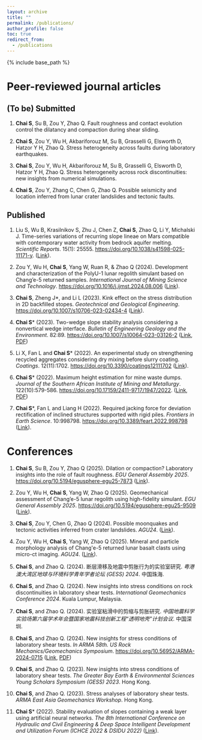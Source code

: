 ```yaml
---
layout: archive
title: ""
permalink: /publications/
author_profile: false
toc: true
redirect_from:
  - /publications
---
```


{% include base_path %}

# Peer-reviewed journal articles

## (To be) Submitted

1. **Chai S**, Su B, Zou Y, Zhao Q. Fault roughness and contact evolution control the dilatancy and compaction during shear sliding.

1. **Chai S**, Zou Y, Wu H, Akbariforouz M, Su B, Grasselli G, Elsworth D, Hatzor Y H, Zhao Q. Stress heterogeneity across faults during laboratory earthquakes.

1. **Chai S**, Zou Y, Wu H, Akbariforouz M, Su B, Grasselli G, Elsworth D, Hatzor Y H, Zhao Q. Stress heterogeneity across rock discontinuities: new insights from numerical simulations.

1. **Chai S**, Zou Y, Zhang C, Chen G, Zhao Q. Possible seismicity and location inferred from lunar crater landslides and tectonic faults.

## Published
1. Liu S, Wu B, Krasilnikov S, Zhu J, Chen Z, **Chai S**, Zhao Q, Li Y, Michalski J. Time-series variations of recurring slope lineae on Mars compatible with contemporary water activity from bedrock aquifer melting. _Scientific Reports_. 15(1): 25555. https://doi.org/10.1038/s41598-025-11171-y. ([Link](https://doi.org/10.1038/s41598-025-11171-y)).

1. Zou Y, Wu H, **Chai S**, Yang W, Ruan R, & Zhao Q (2024). Development and characterization of the PolyU-1 lunar regolith simulant based on Chang’e-5 returned samples. _International Journal of Mining Science and Technology_. https://doi.org/10.1016/j.ijmst.2024.08.006 ([Link](https://doi.org/10.1016/j.ijmst.2024.08.006)).

1. **Chai S**, Zheng J*, and Li L (2023). Kink effect on the stress distribution in 2D backfilled stopes. _Geotechnical and Geological Engineering_. https://doi.org/10.1007/s10706-023-02434-4 ([Link](https://doi.org/10.1007/s10706-023-02434-4)).

1. **Chai S*** (2023). Two-wedge slope stability analysis considering a nonvertical wedge interface. _Bulletin of Engineering Geology and the Environment_. 82:89. https://doi.org/10.1007/s10064-023-03126-2 ([Link](https://doi.org/10.1007/s10064-023-03126-2), [PDF](https://rdcu.be/c6wDg))

1. Li X, Fan L and **Chai S*** (2022). An experimental study on strengthening recycled aggregates considering dry mixing before slurry coating. _Coatings_. 12(11):1702. https://doi.org/10.3390/coatings12111702 ([Link](https://www.mdpi.com/2079-6412/12/11/1702/htm)).

1. **Chai S*** (2022). Maximum height estimation for mine waste dumps. _Journal of the Southern African Institute of Mining and Metallurgy_. 122(10):579-586. https://doi.org/10.17159/2411-9717/1947/2022. ([Link](http://dx.doi.org/10.17159/2411-9717/1947/2022), [PDF](https://www.saimm.co.za/Journal/v122n10p579.pdf))

1. **Chai S***, Fan L and Liang H (2022). Required jacking force for deviation rectification of inclined structures supported with rigid piles. _Frontiers in Earth Science_. 10:998798. https://doi.org/10.3389/feart.2022.998798 ([Link](https://www.frontiersin.org/articles/10.3389/feart.2022.998798)).


# Conferences

1. **Chai S**, Su B, Zou Y, Zhao Q (2025). Dilation or compaction? Laboratory insights into the role of fault roughness. _EGU General Assembly 2025_. https://doi.org/10.5194/egusphere-egu25-7873 ([Link](https://doi.org/10.5194/egusphere-egu25-7873)).

1. Zou Y, Wu H, **Chai S**, Yang W, Zhao Q (2025). Geomechanical assessment of Chang’e-5 lunar regolith using high-fidelity simulant. _EGU General Assembly 2025_. https://doi.org/10.5194/egusphere-egu25-9509 ([Link](https://doi.org/10.5194/egusphere-egu25-9509)).

1. **Chai S**, Zou Y, Chen G, Zhao Q (2024). Possible moonquakes and tectonic activities inferred from crater landslides. _AGU24_. ([Link](https://agu.confex.com/agu/agu24/meetingapp.cgi/Paper/1665642)).

1. Zou Y, Wu H, **Chai S**, Yang W, Zhao Q (2025). Mineral and particle morphology analysis of Chang'e-5 returned lunar basalt clasts using micro-ct imaging. _AGU24_. ([Link](https://agu.confex.com/agu/agu24/meetingapp.cgi/Paper/1614758)).
  
1. **Chai S**, and Zhao Q. (2024). 断层滑移及地震中剪胀行为的实验室研究. _粤港澳大湾区地球与环境科学青年学者论坛 (GESS) 2024_. 中国珠海.

1. **Chai S**, and Zhao Q. (2024). New insights into stress conditions on rock discontinuities in laboratory shear tests. _International Geomechanics Conference 2024_. Kuala Lumpur, Malaysia.

1. **Chai S**, and Zhao Q. (2024). 实验室粘滑中的剪缩与剪胀研究. _中国地震科学实验场第六届学术年会暨国家地震科技创新工程“透明地壳”计划会议_. 中国深圳.

1. **Chai S**, and Zhao Q. (2024). New insights for stress conditions of laboratory shear tests. _In ARMA 58th. US Rock Mechanics/Geomechanics Symposium_. https://doi.org/10.56952/ARMA-2024-0715 ([Link](https://onepetro.org/ARMAUSRMS/proceedings-abstract/ARMA24/ARMA24/ARMA-2024-0715/549558), [PDF](https://armarocks.net/papers/715.pdf))

1. **Chai S**, and Zhao Q. (2023). New insights into stress conditions of laboratory shear tests. _The Greater Bay Earth & Environmental Sciences Young Scholars Symposium (GESS) 2023_. Hong Kong.

1. **Chai S**, and Zhao Q. (2023). Stress analyses of laboratory shear tests. _ARMA East Asia Geomechanics Workshop_. Hong Kong.

1. **Chai S*** (2022). Stability evaluation of slopes containing a weak layer using artificial neural networks. _The 8th International Conference on Hydraulic and Civil Engineering & Deep Space Intelligent Development and Utilization Forum (ICHCE 2022 & DSIDU 2022)_ ([Link](https://doi.org/10.1109/ICHCE57331.2022.10042656)).
